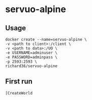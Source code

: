 # servuo-alpine

## Usage

```
docker create --name=servuo-alpine \
-v <path to client>:/client \
-v <path to data>:/UO \
-e USERNAME=adminuser \
-e PASSWORD=adminpass \
-p 2593:2593 \
richard36/servuo-alpine
```

## First run
```
[CreateWorld
```


